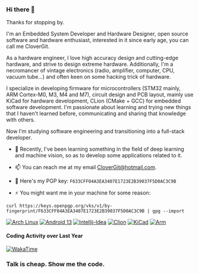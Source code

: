 ### Hi there 👋

Thanks for stopping by.

I'm an Embedded System Developer and Hardware Designer, open source software and hardware enthusiast, interested in it since early age, you can call me CloverGit.

As a hardware engineer, I love high accuracy design and cutting-edge hardware, and strive to design extreme hardware. Additionally, I'm a necromancer of vintage electronics (radio, amplifier, computer, CPU, vacuum tube...) and often keen on some hacking trick of hardware.

I specialize in developing firmware for microcontrollers (STM32 mainly, ARM Cortex-M0, M3, M4 and M7), circuit design and PCB layout, mainly use KiCad for hardware development, CLion (CMake + GCC) for embedded software development. I'm passionate about learning and trying new things that I haven't learned before, communicating and sharing that knowledge with others.

Now I'm studying software engineering and transitioning into a full-stack developer.

- 🔭 Recently, I've been learning something in the field of deep learning and machine vision, so as to develop some applications related to it.

- 📫 You can reach me at my email CloverGit@hotmail.com.

- 🔑 Here's my PGP key: `F633CFF04A3EA3407E1723E2B39037F5D0AC3C9B`

- ⚡ You might want me in your machine for some reason:

```shell
curl https://keys.openpgp.org/vks/v1/by-fingerprint/F633CFF04A3EA3407E1723E2B39037F5D0AC3C9B | gpg --import
```

[![Arch Linux](https://img.shields.io/badge/ArchLinux-3783d1?style=flat-square&logo=ArchLinux&logoColor=white)](https://archlinux.org/)
[![Android 13](https://img.shields.io/badge/Android13-327555?style=flat-square&logo=Android&logoColor=white)](https://www.android.com/)
[![Intellij-Idea](https://img.shields.io/badge/-Intellij_IDEA-b51651?style=flat-square&logo=IntellijIDEA&logoColor=white)](https://www.jetbrains.com/)
[![Clion](https://img.shields.io/badge/-Clion_Nova-7955c6?style=flat-square&logo=CLion&logoColor=white)](https://www.jetbrains.com/)
[![KiCad](https://img.shields.io/badge/-KiCad-2930af?style=flat-square&logo=KiCad&logoColor=white)](https://kicad.org/)
[![Arm](https://img.shields.io/badge/-Arm-0091BD?style=flat-square&logo=Arm&logoColor=fff)](https://www.arm.com/)

#### Coding Activity over Last Year
[![WakaTime](https://wakatime.com/share/@CloverGit/b7888587-5cae-4f80-9f75-a47a989bc595.svg)]()

### **Talk is cheap. Show me the code.**
